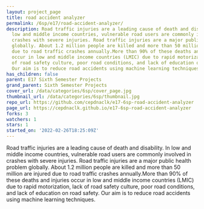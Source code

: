 ```yaml
---
layout: project_page
title: road accident analyzer
permalink: /6sp/e17/road-accident-analyzer/
description: Road traffic injuries are a leading cause of death and disability. In
  low and middle income countries, vulnerable road users are commonly involved in
  crashes with severe injuries. Road traffic injuries are a major public health problem
  globally. About 1.2 million people are killed and more than 50 million are injured
  due to road traffic crashes annually.More than 90% of these deaths and injuries
  occur in low and middle income countries (LMIC) due to rapid motorization, lack
  of road safety culture, poor road conditions, and lack of education on road safety.
  Our aim is to reduce road accidents using machine learning techniques.
has_children: false
parent: E17 Sixth Semester Projects
grand_parent: Sixth Semester Projects
cover_url: /data/categories/6sp/cover_page.jpg
thumbnail_url: /data/categories/6sp/thumbnail.jpg
repo_url: https://github.com/cepdnaclk/e17-6sp-road-accident-analyzer
page_url: https://cepdnaclk.github.io/e17-6sp-road-accident-analyzer
forks: 3
watchers: 1
stars: 1
started_on: '2022-02-26T18:25:09Z'
---
```


Road traffic injuries are a leading cause of death and disability. In low and middle income countries, vulnerable road users are commonly involved in crashes with severe injuries. Road traffic injuries are a major public health problem globally. About 1.2 million people are killed and more than 50 million are injured due to road traffic crashes annually.More than 90% of these deaths and injuries occur in low and middle income countries (LMIC) due to rapid motorization, lack of road safety culture, poor road conditions, and lack of education on road safety. Our aim is to reduce road accidents using machine learning techniques.